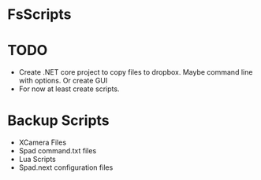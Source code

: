# FsScripts

# TODO
- Create .NET core project to copy files to dropbox. Maybe command line with options. Or create GUI
- For now at least create scripts.

# Backup Scripts
- XCamera Files
- Spad command.txt files
- Lua Scripts
- Spad.next configuration files

